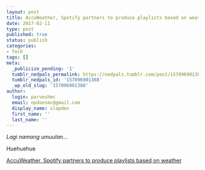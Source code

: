 ```yaml
---
layout: post
title: AccuWeather, Spotify partners to produce playlists based on weather
date: 2017-02-11
type: post
published: true
status: publish
categories:
- Tech
tags: []
meta:
  _publicize_pending: '1'
  tumblr_nedpals_permalink: https://nedpals.tumblr.com/post/157096901388/accuweather-spotify-partners-to-produce-playlists
  tumblr_nedpals_id: '157096901388'
  _wp_old_slug: '157096901388'
author:
  login: parveshmc
  email: npdoesmc@gmail.com
  display_name: slapden
  first_name: ''
  last_name: ''
---
```

<p><i>Lagi namang umuulan&hellip;</i></p>
<p>Huehuehue<i><br /></i></p>
<p><a href="http://www.yugatech.com/software/accuweather-spotify-partners-to-produce-playlists-based-on-weather/">AccuWeather, Spotify partners to produce playlists based on weather</a></p>
